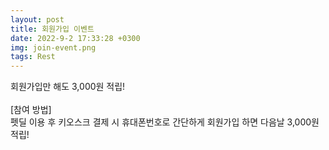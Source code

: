 ```yaml
---
layout: post
title: 회원가입 이벤트
date: 2022-9-2 17:33:28 +0300
img: join-event.png
tags: Rest
---
```

회원가입만 해도 3,000원 적립!<br>
<br>
[참여 방법]<br>
펫딜 이용 후 키오스크 결제 시 휴대폰번호로 간단하게 회원가입 하면 다음날 3,000원 적립!